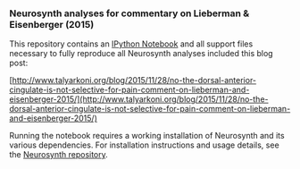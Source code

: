 ### Neurosynth analyses for commentary on Lieberman & Eisenberger (2015)

This repository contains an [IPython Notebook](https://github.com/tyarkoni/dacc-pain-analyses/blob/master/analyses.ipynb) and all support files necessary to fully reproduce all Neurosynth analyses included this blog post:

[http://www.talyarkoni.org/blog/2015/11/28/no-the-dorsal-anterior-cingulate-is-not-selective-for-pain-comment-on-lieberman-and-eisenberger-2015/](http://www.talyarkoni.org/blog/2015/11/28/no-the-dorsal-anterior-cingulate-is-not-selective-for-pain-comment-on-lieberman-and-eisenberger-2015/)

Running the notebook requires a working installation of Neurosynth and its various dependencies. For installation instructions and usage details, see the [Neurosynth repository](http://github.com/neurosynth/neurosynth).